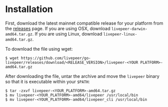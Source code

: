 # Installation

First, download the latest mainnet compatible release for your platform from the [releases](https://github.com/livepeer/go-livepeer/releases) page. If you are using OSX, download `livepeer-darwin-amd64.tar.gz`. If you are using Linux, download `livepeer-linux-amd64.tar.gz`.

To download the file using wget:

```
$ wget https://github.com/livepeer/go-livepeer/releases/download/<RELEASE_VERSION>/livepeer-<YOUR PLATFORM>-amd64.tar.gz
```

After downloading the file, untar the archive and move the `livepeer` binary so that it is executable within your `$PATH`:

```
$ tar -zxvf livepeer-<YOUR_PLATFORM>-amd64.tar.gz
$ mv livepeer-<YOUR_PLATFORM>-amd64/livepeer /usr/local/bin
$ mv livepeer-<YOUR_PLATFORM>-amd64/livepeer_cli /usr/local/bin
```